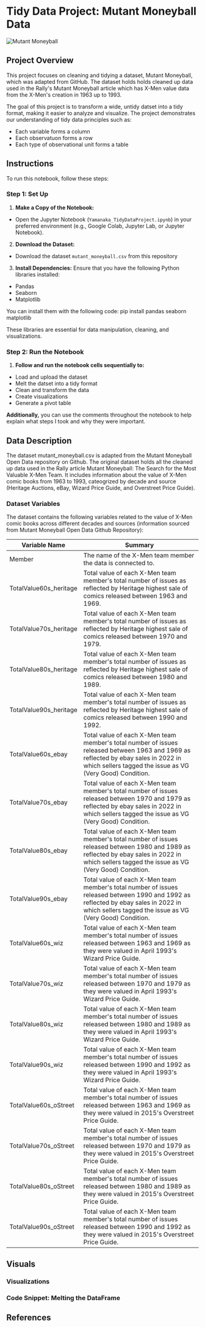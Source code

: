# Tidy Data Project: Mutant Moneyball Data

![Mutant Moneyball](https://rallyrd.com/wp-content/uploads/2023/02/Rally-3.jpg)

## Project Overview 
This project focuses on cleaning and tidying a dataset, Mutant Moneyball, which was adapted from GitHub. The dataset holds holds cleaned up data used in the Rally's Mutant Moneyball article which has X-Men value data from the X-Men's creation in 1963 up to 1993. 

The goal of this project is to transform a wide, untidy datset into a tidy format, making it easier to analyze and visualize. The project demonstrates our understanding of tidy data principles such as:
- Each variable forms a column
- Each observatuon forms a row
- Each type of observational unit forms a table

## Instructions 
To run this notebook, follow these steps:

### Step 1: Set Up 
1. **Make a Copy of the Notebook:**
- Open the Jupyter Notebook (`Yamanaka_TidyDataProject.ipynb`) in your preferred environment (e.g., Google Colab, Jupyter Lab, or Jupyter Notebook).

2. **Download the Dataset:**
- Download the dataset `mutant_moneyball.csv` from this repository 

3. **Install Dependencies:**
Ensure that you have the following Python libraries installed:
- Pandas
- Seaborn
- Matplotlib

You can install them with the following code:
pip install pandas seaborn matplotlib

These libraries are essential for data manipulation, cleaning, and visualizations. 

### Step 2: Run the Notebook 
1. **Follow and run the notebook cells sequentially to:**
- Load and upload the dataset
- Melt the datset into a tidy format
- Clean and transform the data
- Create visualizations
- Generate a pivot table 

**Additionally,** you can use the comments throughout the notebook to help explain what steps I took and why they were important. 

## Data Description 
The dataset mutant_moneyball.csv is adapted from the Mutant Moneyball Open Data repository on Github. The original dataset holds all the cleaned up data used in the Rally article Mutant Moneyball: The Search for the Most Valuable X-Men Team. It includes information about the value of X-Men comic books from 1963 to 1993, cateogrized by decade and source (Heritage Auctions, eBay, Wizard Price Guide, and Overstreet Price Guide). 

### Dataset Variables
The dataset contains the following variables related to the value of X-Men comic books across different decades and sources (information sourced from Mutant Moneyball Open Data Github Repository): 

| Variable Name | Summary |
|--------|---------|
|Member  | The name of the X-Men team member the data is connected to. |
|TotalValue60s_heritage | Total value of each X-Men team member's total number of issues as reflected by Heritage highest sale of comics released between 1963 and 1969.|
|TotalValue70s_heritage | Total value of each X-Men team member's total number of issues as reflected by Heritage highest sale of comics released between 1970 and 1979. |
|TotalValue80s_heritage | Total value of each X-Men team member's total number of issues as reflected by Heritage highest sale of comics released between 1980 and 1989. |
|TotalValue90s_heritage | Total value of each X-Men team member's total number of issues as reflected by Heritage highest sale of comics released between 1990 and 1992. |
|TotalValue60s_ebay | Total value of each X-Men team member's total number of issues released between 1963 and 1969 as reflected by ebay sales in 2022 in which sellers tagged the issue as VG (Very Good) Condition. |
|TotalValue70s_ebay | Total value of each X-Men team member's total number of issues released between 1970 and 1979 as reflected by ebay sales in 2022 in which sellers tagged the issue as VG (Very Good) Condition. |
|TotalValue80s_ebay | Total value of each X-Men team member's total number of issues released between 1980 and 1989 as reflected by ebay sales in 2022 in which sellers tagged the issue as VG (Very Good) Condition. |
|TotalValue90s_ebay | Total value of each X-Men team member's total number of issues released between 1990 and 1992 as reflected by ebay sales in 2022 in which sellers tagged the issue as VG (Very Good) Condition. |
|TotalValue60s_wiz | Total value of each X-Men team member's total number of issues released between 1963 and 1969 as they were valued in April 1993's Wizard Price Guide. |
|TotalValue70s_wiz | Total value of each X-Men team member's total number of issues released between 1970 and 1979 as they were valued in April 1993's Wizard Price Guide. |
|TotalValue80s_wiz | Total value of each X-Men team member's total number of issues released between 1980 and 1989 as they were valued in April 1993's Wizard Price Guide. |
|TotalValue90s_wiz | Total value of each X-Men team member's total number of issues released between 1990 and 1992 as they were valued in April 1993's Wizard Price Guide. |
|TotalValue60s_oStreet | Total value of each X-Men team member's total number of issues released between 1963 and 1969 as they were valued in 2015's Overstreet Price Guide.|
|TotalValue70s_oStreet | Total value of each X-Men team member's total number of issues released between 1970 and 1979 as they were valued in 2015's Overstreet Price Guide. |
|TotalValue80s_oStreet | Total value of each X-Men team member's total number of issues released between 1980 and 1989 as they were valued in 2015's Overstreet Price Guide. |
|TotalValue90s_oStreet | Total value of each X-Men team member's total number of issues released between 1990 and 1992 as they were valued in 2015's Overstreet Price Guide. |

## Visuals

### Visualizations

### Code Snippet: Melting the DataFrame

## References